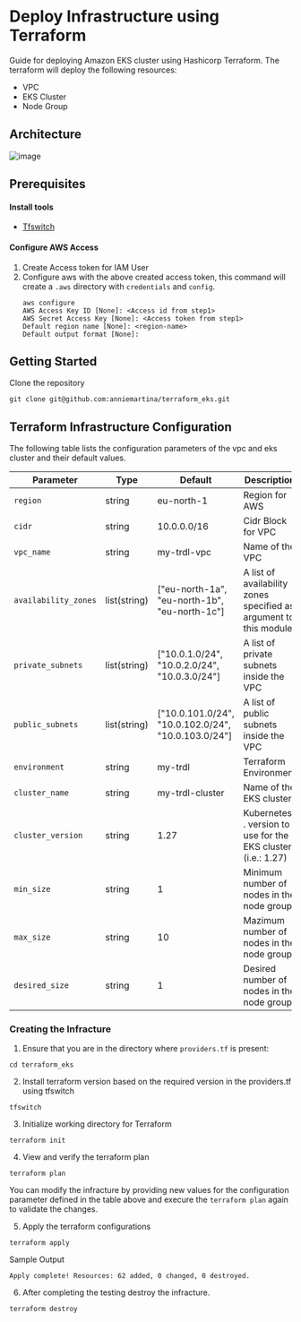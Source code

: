 # Deploy Infrastructure using Terraform
Guide for deploying Amazon EKS cluster using Hashicorp Terraform. The terraform will deploy the following resources:

- VPC
- EKS Cluster
- Node Group
## Architecture
![image](https://github.com/anniemartina/terraform_eks/assets/137068841/c74250a8-da14-498c-84c3-a62212de7b3d)

## Prerequisites

#### Install tools
- [Tfswitch](https://tfswitch.warrensbox.com/Install/)
  
#### Configure AWS Access
1. Create Access token for IAM User
2. Configure aws with the above created access token, this command will create a `.aws` directory with `credentials` and `config`.
   ```
   aws configure
   AWS Access Key ID [None]: <Access id from step1>
   AWS Secret Access Key [None]: <Access token from step1>
   Default region name [None]: <region-name>
   Default output format [None]:
   ```

## Getting Started
Clone the repository
```
git clone git@github.com:anniemartina/terraform_eks.git
```

## Terraform Infrastructure Configuration 

The following table lists the configuration parameters of the vpc and eks cluster and their default values.

| Parameter | Type | Default | Description |
| --------- | ---- | ------- | ----------- |
| `region` | string | eu-north-1 | Region for AWS |
| `cidr` | string | 10.0.0.0/16 | Cidr Block for VPC |
| `vpc_name` | string | my-trdl-vpc | Name of the VPC |
| `availability_zones` | list(string) | ["eu-north-1a", "eu-north-1b", "eu-north-1c"] | A list of availability zones specified as argument to this module |
| `private_subnets` | list(string) | ["10.0.1.0/24", "10.0.2.0/24", "10.0.3.0/24"] | A list of private subnets inside the VPC	 |
| `public_subnets` | list(string) | ["10.0.101.0/24", "10.0.102.0/24", "10.0.103.0/24"] | A list of public subnets inside the VPC	 |
| `environment` | string | my-trdl | Terraform Environment |
| `cluster_name` | string | my-trdl-cluster | Name of the EKS cluster	 |
| `cluster_version` | string | 1.27 | Kubernetes <major>.<minor> version to use for the EKS cluster (i.e.: 1.27) |
| `min_size` | string | 1 | Minimum number of nodes in the node group |
| `max_size` | string | 10 | Mazimum number of nodes in the node group |
| `desired_size` | string | 1 | Desired number of nodes in the node group |

### Creating the Infracture

1. Ensure that you are in the directory where `providers.tf` is present:
```
cd terraform_eks
```
2. Install terraform version based on the required version in the providers.tf using tfswitch
```
tfswitch
```
3. Initialize working directory for Terraform
```
terraform init
```
4. View and verify the terraform plan
```
terraform plan
```
You can modify the infracture by providing new values for the configuration parameter defined in the table above and execure the `terraform plan` again to validate the changes.

5. Apply the terraform configurations
```
terraform apply 
```
Sample Output
```
Apply complete! Resources: 62 added, 0 changed, 0 destroyed.
```

6. After completing the testing destroy the infracture.
```
terraform destroy
```

